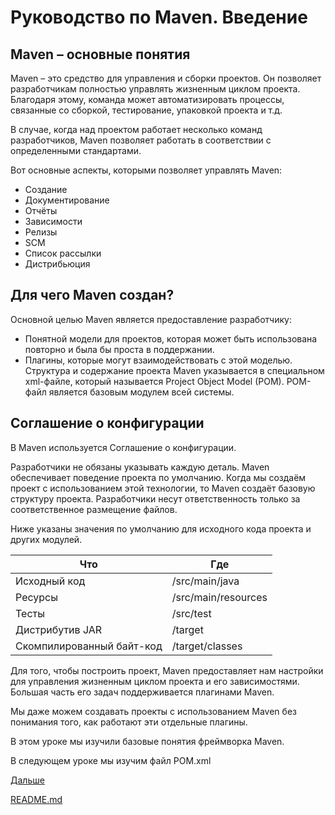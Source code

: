 # Руководство по Maven. Введение

## Maven – основные понятия

Maven – это средство для управления и сборки проектов. Он позволяет разработчикам полностью управлять жизненным циклом проекта. 
Благодаря этому, команда может автоматизировать процессы, связанные со сборкой, тестирование, упаковкой проекта и т.д.

В случае, когда над проектом работает несколько команд разработчиков, Maven позволяет работать в соответствии с определенными стандартами.

Вот основные аспекты, которыми позволяет управлять Maven:
- Создание
- Документирование
- Отчёты
- Зависимости
- Релизы
- SCM
- Список рассылки
- Дистрибьюция

## Для чего Maven создан?
Основной целью Maven является предоставление разработчику:
- Понятной модели для проектов, которая может быть использована повторно и была бы проста в поддержании.
- Плагины, которые могут взаимодействовать с этой моделью.
Структура и содержание проекта Maven указывается в специальном xml-файле, который называется Project Object Model (POM). POM-файл является базовым модулем всей системы.

## Соглашение о конфигурации
В Maven используется Соглашение о конфигурации.

Разработчики не обязаны указывать каждую деталь. Maven обеспечивает поведение проекта по умолчанию. Когда мы создаём проект с использованием этой технологии, то Maven создаёт базовую структуру проекта. Разработчики несут ответственность только за соответственное размещение файлов.

Ниже указаны значения по умолчанию для исходного кода проекта и других модулей.

Что|Где
---|---
Исходный код|/src/main/java
Ресурсы|/src/main/resources
Тесты|/src/test
Дистрибутив JAR|/target
Скомпилированный байт-код|/target/classes

Для того, чтобы построить проект, Maven предоставляет нам настройки для управления жизненным циклом проекта и его зависимостями. Большая часть его задач поддерживается плагинами Maven.

Мы даже можем создавать проекты с использованием Maven без понимания того, как работают эти отдельные плагины.

В этом уроке мы изучили базовые понятия фреймворка Maven.

В следующем уроке мы изучим файл POM.xml

[Дальше](pom-file.md)

[README.md](../../README.md)